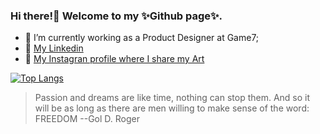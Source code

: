 ### Hi there!👋 Welcome to my ✨Github page✨. 

- 🌱 I’m currently working as a Product Designer at Game7;
- 👜 [My Linkedin](https://www.linkedin.com/in/bilianesilva/)
- 🎨 [My Instagran profile where I share my Art](https://www.instagram.com/anymords/)


[![Top Langs](https://github-readme-stats.vercel.app/api/top-langs/?username=biliesilva&layout=compact&hide=ruby&theme=midnight-purple&show_icons=true)](https://github.com/biliesilva/bilianemoreira)


> Passion and dreams are like time, nothing can stop them.
And so it will be as long as there are men willing to make sense of the word:
FREEDOM --Gol D. Roger




